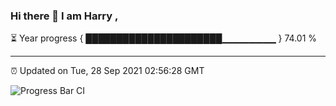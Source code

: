 ### Hi there 👋 I am Harry , 

⏳ Year progress { ██████████████████████▁▁▁▁▁▁▁▁ } 74.01 %

---

⏰ Updated on Tue, 28 Sep 2021 02:56:28 GMT

![Progress Bar CI](https://github.com/duykhang68/duykhang68/workflows/Progress%20Bar%20CI/badge.svg)
